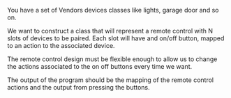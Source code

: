 You have a set of Vendors devices classes like lights, garage door and so on.

We want to construct a class that will represent a remote control with N slots of devices to be paired.
Each slot will have and on/off button, mapped to an action to the associated device.

The remote control design must be flexible enough to allow us to change the actions associated to the on
off buttons every time we want.

The output of the program should be the mapping of the remote control actions and the output from pressing the buttons.
